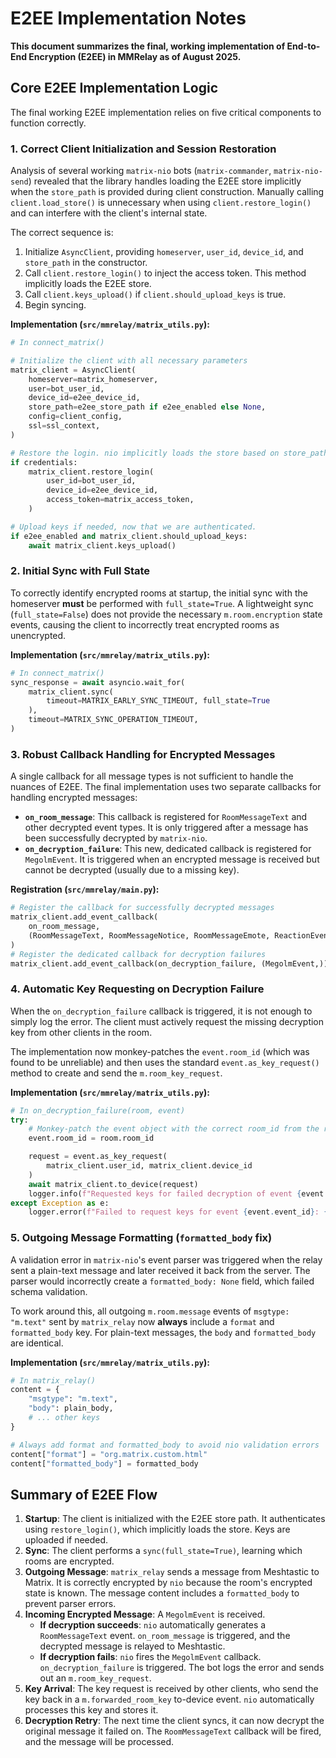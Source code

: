 # E2EE Implementation Notes

**This document summarizes the final, working implementation of End-to-End Encryption (E2EE) in MMRelay as of August 2025.**

## Core E2EE Implementation Logic

The final working E2EE implementation relies on five critical components to function correctly.

### 1. Correct Client Initialization and Session Restoration

Analysis of several working `matrix-nio` bots (`matrix-commander`, `matrix-nio-send`) revealed that the library handles loading the E2EE store implicitly when the `store_path` is provided during client construction. Manually calling `client.load_store()` is unnecessary when using `client.restore_login()` and can interfere with the client's internal state.

The correct sequence is:
1. Initialize `AsyncClient`, providing `homeserver`, `user_id`, `device_id`, and `store_path` in the constructor.
2. Call `client.restore_login()` to inject the access token. This method implicitly loads the E2EE store.
3. Call `client.keys_upload()` if `client.should_upload_keys` is true.
4. Begin syncing.

**Implementation (`src/mmrelay/matrix_utils.py`):**

```python
# In connect_matrix()

# Initialize the client with all necessary parameters
matrix_client = AsyncClient(
    homeserver=matrix_homeserver,
    user=bot_user_id,
    device_id=e2ee_device_id,
    store_path=e2ee_store_path if e2ee_enabled else None,
    config=client_config,
    ssl=ssl_context,
)

# Restore the login. nio implicitly loads the store based on store_path.
if credentials:
    matrix_client.restore_login(
        user_id=bot_user_id,
        device_id=e2ee_device_id,
        access_token=matrix_access_token,
    )

# Upload keys if needed, now that we are authenticated.
if e2ee_enabled and matrix_client.should_upload_keys:
    await matrix_client.keys_upload()
```

### 2. Initial Sync with Full State

To correctly identify encrypted rooms at startup, the initial sync with the homeserver **must** be performed with `full_state=True`. A lightweight sync (`full_state=False`) does not provide the necessary `m.room.encryption` state events, causing the client to incorrectly treat encrypted rooms as unencrypted.

**Implementation (`src/mmrelay/matrix_utils.py`):**

```python
# In connect_matrix()
sync_response = await asyncio.wait_for(
    matrix_client.sync(
        timeout=MATRIX_EARLY_SYNC_TIMEOUT, full_state=True
    ),
    timeout=MATRIX_SYNC_OPERATION_TIMEOUT,
)
```

### 3. Robust Callback Handling for Encrypted Messages

A single callback for all message types is not sufficient to handle the nuances of E2EE. The final implementation uses two separate callbacks for handling encrypted messages:

- **`on_room_message`**: This callback is registered for `RoomMessageText` and other decrypted event types. It is only triggered after a message has been successfully decrypted by `matrix-nio`.
- **`on_decryption_failure`**: This new, dedicated callback is registered for `MegolmEvent`. It is triggered when an encrypted message is received but cannot be decrypted (usually due to a missing key).

**Registration (`src/mmrelay/main.py`):**

```python
# Register the callback for successfully decrypted messages
matrix_client.add_event_callback(
    on_room_message,
    (RoomMessageText, RoomMessageNotice, RoomMessageEmote, ReactionEvent),
)
# Register the dedicated callback for decryption failures
matrix_client.add_event_callback(on_decryption_failure, (MegolmEvent,))
```

### 4. Automatic Key Requesting on Decryption Failure

When the `on_decryption_failure` callback is triggered, it is not enough to simply log the error. The client must actively request the missing decryption key from other clients in the room.

The implementation now monkey-patches the `event.room_id` (which was found to be unreliable) and then uses the standard `event.as_key_request()` method to create and send the `m.room_key_request`.

**Implementation (`src/mmrelay/matrix_utils.py`):**

```python
# In on_decryption_failure(room, event)
try:
    # Monkey-patch the event object with the correct room_id from the room object
    event.room_id = room.room_id

    request = event.as_key_request(
        matrix_client.user_id, matrix_client.device_id
    )
    await matrix_client.to_device(request)
    logger.info(f"Requested keys for failed decryption of event {event.event_id}")
except Exception as e:
    logger.error(f"Failed to request keys for event {event.event_id}: {e}")
```

### 5. Outgoing Message Formatting (`formatted_body` fix)

A validation error in `matrix-nio`'s event parser was triggered when the relay sent a plain-text message and later received it back from the server. The parser would incorrectly create a `formatted_body: None` field, which failed schema validation.

To work around this, all outgoing `m.room.message` events of `msgtype: "m.text"` sent by `matrix_relay` now **always** include a `format` and `formatted_body` key. For plain-text messages, the `body` and `formatted_body` are identical.

**Implementation (`src/mmrelay/matrix_utils.py`):**

```python
# In matrix_relay()
content = {
    "msgtype": "m.text",
    "body": plain_body,
    # ... other keys
}

# Always add format and formatted_body to avoid nio validation errors
content["format"] = "org.matrix.custom.html"
content["formatted_body"] = formatted_body
```

## Summary of E2EE Flow

1.  **Startup**: The client is initialized with the E2EE store path. It authenticates using `restore_login()`, which implicitly loads the store. Keys are uploaded if needed.
2.  **Sync**: The client performs a `sync(full_state=True)`, learning which rooms are encrypted.
3.  **Outgoing Message**: `matrix_relay` sends a message from Meshtastic to Matrix. It is correctly encrypted by `nio` because the room's encrypted state is known. The message content includes a `formatted_body` to prevent parser errors.
4.  **Incoming Encrypted Message**: A `MegolmEvent` is received.
    - **If decryption succeeds**: `nio` automatically generates a `RoomMessageText` event. `on_room_message` is triggered, and the decrypted message is relayed to Meshtastic.
    - **If decryption fails**: `nio` fires the `MegolmEvent` callback. `on_decryption_failure` is triggered. The bot logs the error and sends out an `m.room_key_request`.
5.  **Key Arrival**: The key request is received by other clients, who send the key back in a `m.forwarded_room_key` to-device event. `nio` automatically processes this key and stores it.
6.  **Decryption Retry**: The next time the client syncs, it can now decrypt the original message it failed on. The `RoomMessageText` callback will be fired, and the message will be processed.